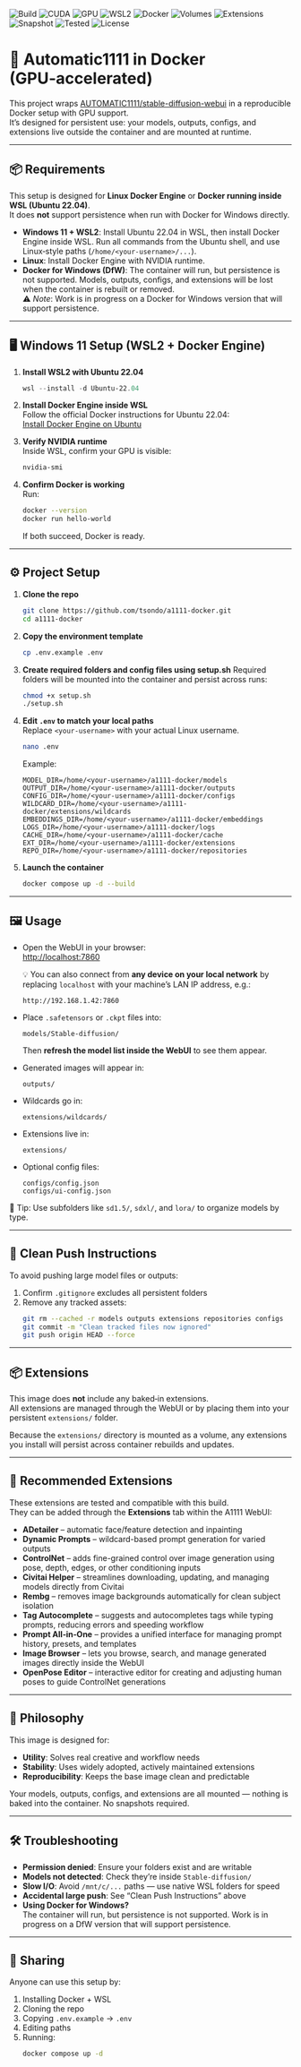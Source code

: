 ![Build](https://img.shields.io/badge/build-passing-brightgreen)
![CUDA](https://img.shields.io/badge/CUDA-12.8-blue)
![GPU](https://img.shields.io/badge/GPU-NVIDIA%20enabled-yellowgreen)
![WSL2](https://img.shields.io/badge/WSL2-supported-green)
![Docker](https://img.shields.io/badge/docker-ready-blue)
![Volumes](https://img.shields.io/badge/volumes-modular%20%26%20persistent-blueviolet)
![Extensions](https://img.shields.io/badge/extensions-user%20managed-orange)
![Snapshot](https://img.shields.io/badge/snapshots-not%20required-lightgrey)
![Tested](https://img.shields.io/badge/tested-4080%20%7C%205090-green)
![License](https://img.shields.io/github/license/tsondo/a1111-docker)

# 🚀 Automatic1111 in Docker (GPU‑accelerated)

This project wraps [AUTOMATIC1111/stable-diffusion-webui](https://github.com/AUTOMATIC1111/stable-diffusion-webui) in a reproducible Docker setup with GPU support.  
It’s designed for persistent use: your models, outputs, configs, and extensions live outside the container and are mounted at runtime.

---

## 📦 Requirements

This setup is designed for **Linux Docker Engine** or **Docker running inside WSL (Ubuntu 22.04)**.  
It does **not** support persistence when run with Docker for Windows directly.

- **Windows 11 + WSL2**: Install Ubuntu 22.04 in WSL, then install Docker Engine inside WSL. Run all commands from the Ubuntu shell, and use Linux‑style paths (`/home/<your-username>/...`).  
- **Linux**: Install Docker Engine with NVIDIA runtime.  
- **Docker for Windows (DfW)**: The container will run, but persistence is not supported. Models, outputs, configs, and extensions will be lost when the container is rebuilt or removed.  
  ⚠️ *Note*: Work is in progress on a Docker for Windows version that will support persistence.

---

## 🖥️ Windows 11 Setup (WSL2 + Docker Engine)

1. **Install WSL2 with Ubuntu 22.04**
   ```powershell
   wsl --install -d Ubuntu-22.04
   ```

2. **Install Docker Engine inside WSL**  
   Follow the official Docker instructions for Ubuntu 22.04:  
   [Install Docker Engine on Ubuntu](https://docs.docker.com/engine/install/ubuntu/)

3. **Verify NVIDIA runtime**  
   Inside WSL, confirm your GPU is visible:
   ```bash
   nvidia-smi
   ```

4. **Confirm Docker is working**  
   Run:
   ```bash
   docker --version
   docker run hello-world
   ```
   If both succeed, Docker is ready.

---

## ⚙️ Project Setup

1. **Clone the repo**
   ```bash
   git clone https://github.com/tsondo/a1111-docker.git
   cd a1111-docker
   ```

2. **Copy the environment template**
   ```bash
   cp .env.example .env
   ```

3. **Create required folders and config files using setup.sh**
   Required folders will be mounted into the container and persist across runs:
   ```bash
   chmod +x setup.sh
   ./setup.sh
   ```

4. **Edit `.env` to match your local paths**  
   Replace `<your-username>` with your actual Linux username.
   ```bash
   nano .env
   ```
   Example:
   ```env
   MODEL_DIR=/home/<your-username>/a1111-docker/models
   OUTPUT_DIR=/home/<your-username>/a1111-docker/outputs
   CONFIG_DIR=/home/<your-username>/a1111-docker/configs
   WILDCARD_DIR=/home/<your-username>/a1111-docker/extensions/wildcards
   EMBEDDINGS_DIR=/home/<your-username>/a1111-docker/embeddings
   LOGS_DIR=/home/<your-username>/a1111-docker/logs
   CACHE_DIR=/home/<your-username>/a1111-docker/cache
   EXT_DIR=/home/<your-username>/a1111-docker/extensions
   REPO_DIR=/home/<your-username>/a1111-docker/repositories
   ```

5. **Launch the container**
   ```bash
   docker compose up -d --build
   ```

---

## 🖼️ Usage

- Open the WebUI in your browser:  
  [http://localhost:7860](http://localhost:7860)  

  💡 You can also connect from **any device on your local network** by replacing `localhost` with your machine’s LAN IP address, e.g.:  
  ```
  http://192.168.1.42:7860
  ```

- Place `.safetensors` or `.ckpt` files into:
  ```
  models/Stable-diffusion/
  ```
  Then **refresh the model list inside the WebUI** to see them appear.

- Generated images will appear in:
  ```
  outputs/
  ```

- Wildcards go in:
  ```
  extensions/wildcards/
  ```

- Extensions live in:
  ```
  extensions/
  ```

- Optional config files:
  ```
  configs/config.json
  configs/ui-config.json
  ```

🧠 Tip: Use subfolders like `sd1.5/`, `sdxl/`, and `lora/` to organize models by type.

---

## 🧹 Clean Push Instructions

To avoid pushing large model files or outputs:

1. Confirm `.gitignore` excludes all persistent folders  
2. Remove any tracked assets:
   ```bash
   git rm --cached -r models outputs extensions repositories configs
   git commit -m "Clean tracked files now ignored"
   git push origin HEAD --force
   ```

---

## 📦 Extensions

This image does **not** include any baked‑in extensions.  
All extensions are managed through the WebUI or by placing them into your persistent `extensions/` folder.  

Because the `extensions/` directory is mounted as a volume, any extensions you install will persist across container rebuilds and updates.

---

## 🧪 Recommended Extensions

These extensions are tested and compatible with this build.  
They can be added through the **Extensions** tab within the A1111 WebUI:

- **ADetailer** – automatic face/feature detection and inpainting  
- **Dynamic Prompts** – wildcard-based prompt generation for varied outputs  
- **ControlNet** – adds fine-grained control over image generation using pose, depth, edges, or other conditioning inputs  
- **Civitai Helper** – streamlines downloading, updating, and managing models directly from Civitai  
- **Rembg** – removes image backgrounds automatically for clean subject isolation  
- **Tag Autocomplete** – suggests and autocompletes tags while typing prompts, reducing errors and speeding workflow  
- **Prompt All‑in‑One** – provides a unified interface for managing prompt history, presets, and templates  
- **Image Browser** – lets you browse, search, and manage generated images directly inside the WebUI  
- **OpenPose Editor** – interactive editor for creating and adjusting human poses to guide ControlNet generations

---

## 🎯 Philosophy

This image is designed for:

- **Utility**: Solves real creative and workflow needs  
- **Stability**: Uses widely adopted, actively maintained extensions  
- **Reproducibility**: Keeps the base image clean and predictable

Your models, outputs, configs, and extensions are all mounted — nothing is baked into the container. No snapshots required.

---

## 🛠️ Troubleshooting

- **Permission denied**: Ensure your folders exist and are writable  
- **Models not detected**: Check they’re inside `Stable-diffusion/`  
- **Slow I/O**: Avoid `/mnt/c/...` paths — use native WSL folders for speed  
- **Accidental large push**: See “Clean Push Instructions” above  
- **Using Docker for Windows?**  
  The container will run, but persistence is not supported. Work is in progress on a DfW version that will support persistence.

---

## 👥 Sharing

Anyone can use this setup by:

1. Installing Docker + WSL  
2. Cloning the repo  
3. Copying `.env.example` → `.env`  
4. Editing paths  
5. Running:
   ```bash
   docker compose up -d
   ```

